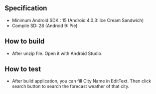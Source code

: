 Specification
-----------------------------------------------------------
- Minimum Android SDK : 15 (Android 4.0.3: Ice Cream Sandwich)
- Compile SD: 28 (Android 9: Pie)

How to build
-----------------------------------------------------------
- After unzip file. Open it with Android Studio.

How to test
-----------------------------------------------------------
- After build application, you can fill City Name in EditText. Then click search button to search
the  forecast weather of that city.
